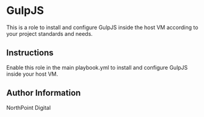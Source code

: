 # GulpJS

This is a role to install and configure GulpJS inside the host VM according to your project standards and needs.

## Instructions

Enable this role in the main playbook.yml to install and configure GulpJS inside your host VM.

## Author Information

NorthPoint Digital
